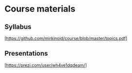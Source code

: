 # Course materials

## Syllabus
[https://github.com/mirkinoid/course/blob/master/topics.pdf]

## Presentations
[https://prezi.com/user/wh4ve1dqdeam/]
